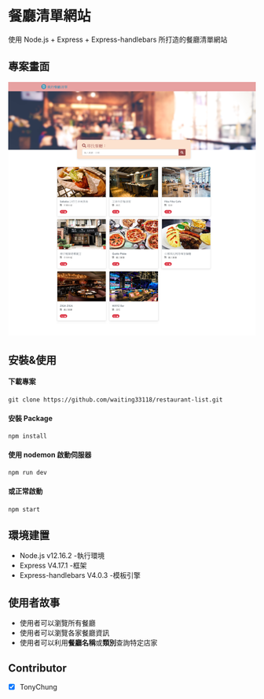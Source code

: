 # 餐廳清單網站

使用 Node.js + Express + Express-handlebars 所打造的餐廳清單網站

## 專案畫面

![專案畫面](/public/photos/webpage.png)

## 安裝&使用

#### 下載專案

```
git clone https://github.com/waiting33118/restaurant-list.git
```

#### 安裝 Package

```
npm install
```

#### 使用 nodemon 啟動伺服器

```
npm run dev
```

#### 或正常啟動

```
npm start
```

## 環境建置

- Node.js v12.16.2 -執行環境
- Express V4.17.1 -框架
- Express-handlebars V4.0.3 -模板引擎

## 使用者故事

- 使用者可以瀏覽所有餐廳
- 使用者可以瀏覽各家餐廳資訊
- 使用者可以利用**餐廳名稱**或**類別**查詢特定店家

## Contributor

- [x] TonyChung
